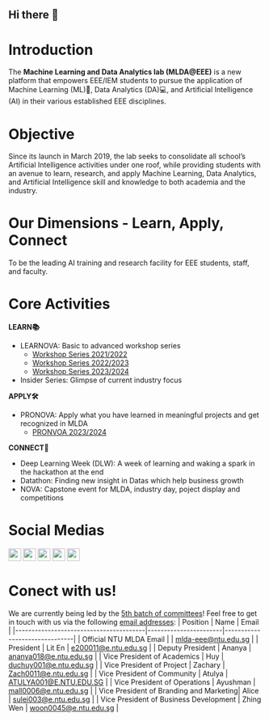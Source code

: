 ## Hi there 👋

# Introduction

The **Machine Learning and Data Analytics lab (MLDA@EEE)** is a new platform that empowers EEE/IEM students to pursue the application of Machine Learning (ML)🤖, Data Analytics (DA)💻, and Artificial Intelligence (AI) in their various established EEE disciplines.

# Objective

Since its launch in March 2019, the lab seeks to consolidate all school’s Artificial Intelligence activities under one roof, while providing students with an avenue to learn, research, and apply Machine Learning, Data Analytics, and Artificial Intelligence skill and knowledge to both academia and the industry.

# Our Dimensions - Learn, Apply, Connect

To be the leading AI training and research facility for EEE students, staff, and faculty.

# Core Activities

**LEARN📚**

- LEARNOVA: Basic to advanced workshop series
  - [Workshop Series 2021/2022](https://github.com/MLDA-NTU/workshops-2021-22)
  - [Workshop Series 2022/2023](https://github.com/MLDA-NTU/Workshops-2022-23)
  - [Workshop Series 2023/2024](https://github.com/MLDA-NTU/Workshops-2023-24)
- Insider Series: Glimpse of current industry focus

**APPLY🛠️**

- PRONOVA: Apply what you have learned in meaningful projects and get recognized in MLDA
  - [PRONVOA 2023/2024](https://github.com/MLDA-NTU/MLDA-Projects-Recognition)

**CONNECT🔗**

- Deep Learning Week (DLW): A week of learning and waking a spark in the hackathon at the end
- Datathon: Finding new insight in Datas which help business growth
- NOVA: Capstone event for MLDA, industry day, poject display and competitions

# Social Medias
<a href="https://www.facebook.com/mldaateee"><img src="https://github.com/MLDA-NTU/.github/assets/65808174/3faf886d-80de-43a7-b464-ba7f86d9bdbc"  width="25" height="25"></a>
<a href="https://www.instagram.com/mlda_at_eee_ntu/"><img src="https://github.com/MLDA-NTU/.github/assets/65808174/3bd34551-9bc9-42d7-8d2e-465add014eff"  width="25" height="25"></a>
<a href="https://www.linkedin.com/company/mlda-at-eee/"><img src="https://github.com/MLDA-NTU/.github/assets/65808174/45692a9c-dcb6-41f6-ae31-4353b7b7deb7"  width="25" height="25"></a>
<a href="https://www.youtube.com/@MLDAatEEENTU"><img src="https://github.com/MLDA-NTU/.github/assets/65808174/42e17480-3875-452e-bf0d-8f63950855e8"  width="25" height="25"></a>
<a href="https://t.me/+PLuM4bohWtczZmY1"><img src="https://github.com/MLDA-NTU/.github/assets/65808174/062e99f7-65e9-4f50-95e0-0470fce19740"  width="25" height="25"></a>

# Conect with us!
We are currently being led by the [5th batch of committees](https://docs.google.com/presentation/d/1SjiLevAVkGrVkwlWBTAOt-_xJs1BzuxYguAOoTjq2VY/edit?usp=sharing)! Feel free to get in touch with us via the following [email addresses](https://docs.google.com/presentation/d/1RRfziWAN8F9ENOBBvsQviD7CcGWJqYLg/edit?usp=sharing&ouid=112494988214218977251&rtpof=true&sd=true):
| Position                               | Name                  | Email                         |
|----------------------------------------|-----------------------|-------------------------------|
| Official NTU MLDA Email                |                       | mlda-eee@ntu.edu.sg            |
| President                              | Lit En                | e200011@e.ntu.edu.sg           |
| Deputy President                       | Ananya                | ananya018@e.ntu.edu.sg         |
| Vice President of Academics             | Huy                   | duchuy001@e.ntu.edu.sg         |
| Vice President of Project               | Zachary               | Zach0011@e.ntu.edu.sg          |
| Vice President of Community             | Atulya                | ATULYA001@E.NTU.EDU.SG         |
| Vice President of Operations            | Ayushman              | mall0006@e.ntu.edu.sg          |
| Vice President of Branding and Marketing| Alice                 | sulei003@e.ntu.edu.sg          |
| Vice President of Business Development  | Zhing Wen             | woon0045@e.ntu.edu.sg          |

<!--

**Here are some ideas to get you started:**

🙋‍♀️ A short introduction - what is your organization all about?
🌈 Contribution guidelines - how can the community get involved?
👩‍💻 Useful resources - where can the community find your docs? Is there anything else the community should know?
🍿 Fun facts - what does your team eat for breakfast?
🧙 Remember, you can do mighty things with the power of [Markdown](https://docs.github.com/github/writing-on-github/getting-started-with-writing-and-formatting-on-github/basic-writing-and-formatting-syntax)
-->
